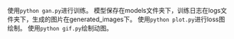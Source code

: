 使用```python gan.py```进行训练。
模型保存在models文件夹下，训练日志在logs文件夹下，生成的图片在generated_images下。
使用```python plot.py```进行loss图绘制。
使用```python gif.py```绘制动图。